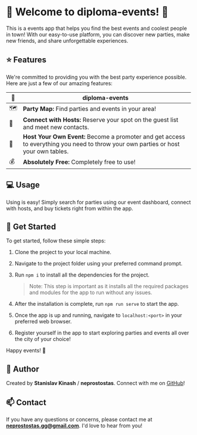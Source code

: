 # 🎉 Welcome to diploma-events! 🎉

This is a events app that helps you find the best events and coolest people in town! With our easy-to-use platform, you can discover new parties, make new friends, and share unforgettable experiences.

## ⭐ Features

We're committed to providing you with the best party experience possible. Here are just a few of our amazing features:

| 🥳  | diploma-events                                                                                                                      |
|-----|-------------------------------------------------------------------------------------------------------------------------------------|
| 🗺️ | **Party Map:** Find parties and events in your area!                                                                                |
| 👥  | **Connect with Hosts:** Reserve your spot on the guest list and meet new contacts.                                                  |
| 🎉  | **Host Your Own Event:** Become a promoter and get access to everything you need to throw your own parties or host your own tables. |
| 💰  | **Absolutely Free:** Completely free to use!                                                                                        |

## 💻 Usage

Using is easy! Simply search for parties using our event dashboard, connect with hosts, and buy tickets right from within the app.

## 🚀 Get Started

To get started, follow these simple steps:

1. Clone the project to your local machine.
2. Navigate to the project folder using your preferred command prompt.
3. Run `npm i` to install all the dependencies for the project.

   > Note: This step is important as it installs all the required packages and modules for the app to run without any issues.

4. After the installation is complete, run `npm run serve` to start the app.
5. Once the app is up and running, navigate to `localhost:<port>` in your preferred web browser.
6. Register yourself in the app to start exploring parties and events all over the city of your choice!

Happy events! 🎉

## 👻 Author

Created by **Stanislav Kinash** / **neprostostas**. Connect with me on [GitHub](https://github.com/neprostostas)!

## 📫 Contact

If you have any questions or concerns, please contact me at **neprostostas.gg@gmail.com**. I'd love to hear from you!